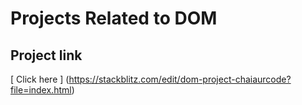 # Projects Related to DOM

## Project link
[ Click here ] (https://stackblitz.com/edit/dom-project-chaiaurcode?file=index.html)
